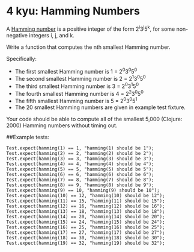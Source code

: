 # 4 kyu: Hamming Numbers

A [Hamming number](https://en.wikipedia.org/wiki/Regular_number) is a positive integer of the form 2<sup>i</sup>3<sup>j</sup>5<sup>k</sup>, for some non-negative integers i, j, and k.

Write a function that computes the nth smallest Hamming number.

Specifically:

* The first smallest Hamming number is 1 = 2<sup>0</sup>3<sup>0</sup>5<sup>0</sup>
* The second smallest Hamming number is 2 = 2<sup>1</sup>3<sup>0</sup>5<sup>0</sup>
* The third smallest Hamming number is 3 = 2<sup>0</sup>3<sup>1</sup>5<sup>0</sup>
* The fourth smallest Hamming number is 4 = 2<sup>2</sup>3<sup>0</sup>5<sup>0</sup>
* The fifth smallest Hamming number is 5 = 2<sup>0</sup>3<sup>0</sup>5<sup>1</sup>
* The 20 smallest Hamming numbers are given in example test fixture.

Your code should be able to compute all of the smallest 5,000 (Clojure: 2000) Hamming numbers without timing out.

##Example tests:
```
Test.expect(hamming(1) == 1, "hamming(1) should be 1");
Test.expect(hamming(2) == 2, "hamming(2) should be 2");
Test.expect(hamming(3) == 3, "hamming(3) should be 3");
Test.expect(hamming(4) == 4, "hamming(4) should be 4");
Test.expect(hamming(5) == 5, "hamming(5) should be 5");
Test.expect(hamming(6) == 6, "hamming(6) should be 6");
Test.expect(hamming(7) == 8, "hamming(7) should be 8");
Test.expect(hamming(8) == 9, "hamming(8) should be 9");
Test.expect(hamming(9) == 10, "hamming(9) should be 10");
Test.expect(hamming(10) == 12, "hamming(10) should be 12");
Test.expect(hamming(11) == 15, "hamming(11) should be 15");
Test.expect(hamming(12) == 16, "hamming(12) should be 16");
Test.expect(hamming(13) == 18, "hamming(13) should be 18");
Test.expect(hamming(14) == 20, "hamming(14) should be 20");
Test.expect(hamming(15) == 24, "hamming(15) should be 24");
Test.expect(hamming(16) == 25, "hamming(16) should be 25");
Test.expect(hamming(17) == 27, "hamming(17) should be 27");
Test.expect(hamming(18) == 30, "hamming(18) should be 30");
Test.expect(hamming(19) == 32, "hamming(19) should be 32");
```
